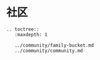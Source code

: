 # 社区

```eval_rst
.. toctree::
   :maxdepth: 1

   ../community/family-bucket.md
   ../community/community.md

```
